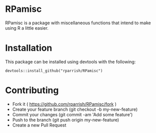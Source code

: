 RPamisc
================

RPamisc is a package with miscellaneous functions that intend to make using R a little easier.

Installation
============

This package can be installed using devtools with the following:

    devtools::install_github("rparrish/RPamisc")

Contributing
============

-   Fork it ( <https://github.com/rparrish/RPamisc/fork> )
-   Create your feature branch (git checkout -b my-new-feature)
-   Commit your changes (git commit -am 'Add some feature')
-   Push to the branch (git push origin my-new-feature)
-   Create a new Pull Request
